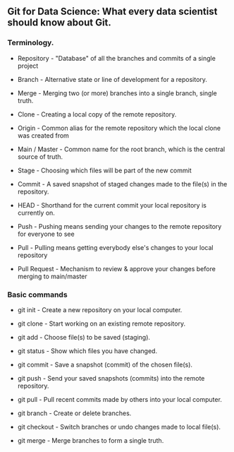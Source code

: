 ## **Git for Data Science: What every data scientist should know about Git.** 



### **Terminology.** 
- Repository - "Database" of all the branches and commits of a single project

- Branch - Alternative state or line of development for a repository.

- Merge - Merging two (or more) branches into a single branch, single truth.

- Clone - Creating a local copy of the remote repository.

- Origin - Common alias for the remote repository which the local clone was created from

- Main / Master - Common name for the root branch, which is the central source of truth.

- Stage - Choosing which files will be part of the new commit

- Commit - A saved snapshot of staged changes made to the file(s) in the repository.

- HEAD - Shorthand for the current commit your local repository is currently on.

- Push - Pushing means sending your changes to the remote repository for everyone to see

- Pull - Pulling means getting everybody else's changes to your local repository

- Pull Request - Mechanism to review & approve your changes before merging to main/master

### **Basic commands**
- git init - Create a new repository on your local computer. 

- git clone - Start working on an existing remote repository.

- git add - Choose file(s) to be saved (staging).

- git status - Show which files you have changed.

- git commit - Save a snapshot (commit) of the chosen file(s).

- git push - Send your saved snapshots (commits) into the remote repository.

- git pull - Pull recent commits made by others into your local computer.

- git branch - Create or delete branches.

- git checkout - Switch branches or undo changes made to local file(s).

- git merge - Merge branches to form a single truth.
